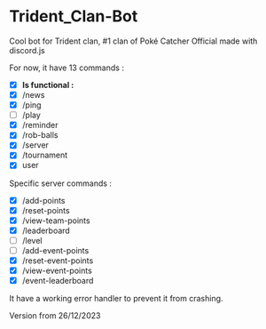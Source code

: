 # Trident_Clan-Bot
Cool bot for Trident clan, #1 clan of Poké Catcher Official made with discord.js

For now, it have 13 commands :
- [X] __Is functional :__
- [X] /news
- [X] /ping
- [ ] /play
- [X] /reminder
- [X] /rob-balls
- [X] /server
- [X] /tournament
- [X] user

Specific server commands :
- [X] /add-points
- [X] /reset-points
- [X] /view-team-points
- [X] /leaderboard
- [ ] /level
- [ ] /add-event-points
- [X] /reset-event-points
- [X] /view-event-points
- [X] /event-leaderboard

It have a working error handler to prevent it from crashing.

Version from 26/12/2023
